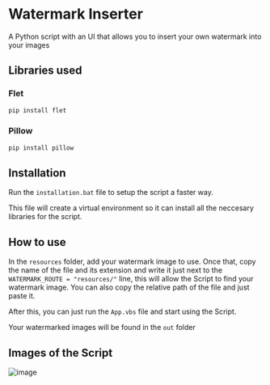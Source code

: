 # Watermark Inserter
A Python script with an UI that allows you to insert your own watermark into your images

## Libraries used
### Flet
```bash
pip install flet
```

### Pillow
```bash
pip install pillow
```

## Installation
Run the `installation.bat` file to setup the script a faster way.

This file will create a virtual environment so it can install all the neccesary libraries for the script.

## How to use
In the `resources` folder, add your watermark image to use. Once that, copy the name of the file and its extension and write it just next to the `WATERMARK_ROUTE = "resources/"` 
line, this will allow the Script to find your watermark image. You can also copy the relative path of the file and just paste it.

After this, you can just run the `App.vbs` file and start using the Script.

Your watermarked images will be found in the `out` folder

## Images of the Script
![image](https://github.com/user-attachments/assets/02ae156a-69bd-4a42-afee-0a01fe3e06a0)
